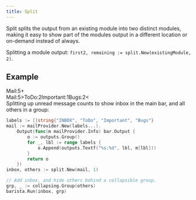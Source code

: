 ```yaml
---
title: Split
---
```


Split splits the output from an existing module into two distinct modules,
making it easy to show part of the modules output in a different location or
on-demand instead of always.

Splitting a module output: `first2, remaining := split.New(existingModule, 2)`.

## Example

<div class="module-example-out"><span>Mail:5</span><span>+</span></div>
<div class="module-example-out"><span>Mail:5</span><span>&gt;</span><span>ToDo:2</span><span>Important:1</span><span>Bugs:2</span><span>&lt;</span></div>
Splitting up unread message counts to show inbox in the main bar, and all others in a group:

```go
labels := []string{"INBOX", "ToDo", "Important", "Bugs"}
mail := mailProvider.New(labels...).
	Output(func(m mailProvider.Info) bar.Output {
		o := outputs.Group()
		for _, lbl := range labels {
			o.Append(outputs.Textf("%s:%d", lbl, m[lbl]))
		}
		return o
	})
inbox, others := split.New(mail, 1)

// Add inbox, and hide others behind a collapsible group.
grp, _ := collapsing.Group(others)
barista.Run(inbox, grp)
```
